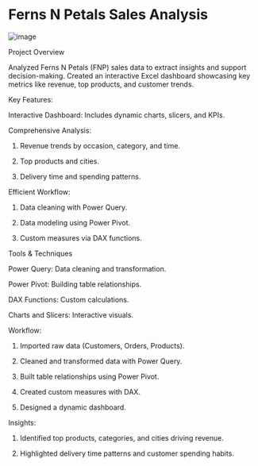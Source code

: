 # Ferns N Petals Sales Analysis

![image](https://panel.gokwik.co/storage/app/public/images/screenshot-2023-02-09-at-10.12.51-am-1024x584[1]_1696577558.jpg)

Project Overview

Analyzed Ferns N Petals (FNP) sales data to extract insights and support decision-making. Created an interactive Excel dashboard showcasing key metrics like revenue, top products, and customer trends.

Key Features:

Interactive Dashboard: Includes dynamic charts, slicers, and KPIs.

Comprehensive Analysis:

1. Revenue trends by occasion, category, and time.

2. Top products and cities.

3. Delivery time and spending patterns.

Efficient Workflow:

1. Data cleaning with Power Query.

2. Data modeling using Power Pivot.

3. Custom measures via DAX functions.

Tools & Techniques

Power Query: Data cleaning and transformation.

Power Pivot: Building table relationships.

DAX Functions: Custom calculations.

Charts and Slicers: Interactive visuals.

Workflow:

1. Imported raw data (Customers, Orders, Products).

2. Cleaned and transformed data with Power Query.

3. Built table relationships using Power Pivot.

4. Created custom measures with DAX.

5. Designed a dynamic dashboard.

Insights:

1. Identified top products, categories, and cities driving revenue.

2. Highlighted delivery time patterns and customer spending habits.
